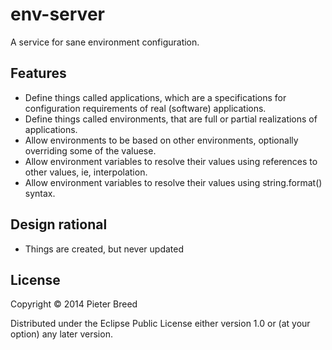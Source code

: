 # env-server

A service for sane environment configuration.

## Features

 - Define things called applications, which are a specifications for configuration requirements of real (software) applications.
 - Define things called environments, that are full or partial realizations of applications.
 - Allow environments to be based on other environments, optionally overriding some of the valuese.
 - Allow environment variables to resolve their values using references to other values, ie, interpolation.
 - Allow environment variables to resolve their values using string.format() syntax.

## Design rational

 - Things are created, but never updated

## License

Copyright © 2014 Pieter Breed

Distributed under the Eclipse Public License either version 1.0 or (at
your option) any later version.
